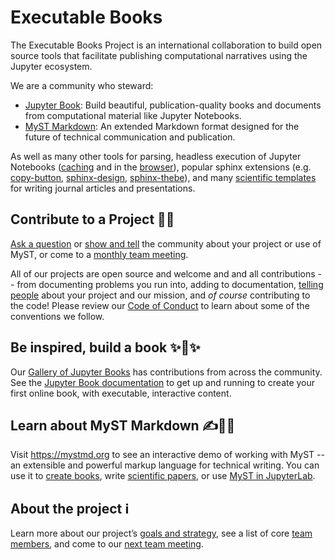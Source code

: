 # Executable Books

The Executable Books Project is an international collaboration to build open source tools that facilitate publishing computational narratives using the Jupyter ecosystem.

We are a community who steward:

- [Jupyter Book](https://jupyterbook.org): Build beautiful, publication-quality books and documents from computational material like Jupyter Notebooks.
- [MyST Markdown](https://mystmd.org): An extended Markdown format designed for the future of technical communication and publication.

As well as many other tools for parsing, headless execution of Jupyter Notebooks ([caching](https://github.com/executablebooks/jupyter-cache) and in the [browser](https://github.com/executablebooks/thebe)), popular sphinx extensions (e.g. [copy-button](https://github.com/executablebooks/sphinx-copybutton), [sphinx-design](https://github.com/executablebooks/sphinx-design), [sphinx-thebe](https://github.com/executablebooks/sphinx-thebe)), and many [scientific templates](https://github.com/myst-templates) for writing journal articles and presentations.

## Contribute to a Project 👩‍💻

[Ask a question](https://github.com/orgs/executablebooks/discussions) or [show and tell](https://github.com/orgs/executablebooks/discussions/categories/show-and-tell) the community about your project or use of MyST, or come to a [monthly team meeting](https://compass.executablebooks.org/en/latest/meetings/index.html).

All of our projects are open source and welcome and and all contributions -- from documenting problems you run into, adding to documentation, [telling people](https://twitter.com/executablebooks) about your project and our mission, and _of course_ contributing to the code! Please review our [Code of Conduct](../CODE_OF_CONDUCT.md) to learn about some of the conventions we follow.

## Be inspired, build a book ✨📖✨

Our [Gallery of Jupyter Books](https://executablebooks.org/en/latest/gallery.html) has contributions from across the community. See the [Jupyter Book documentation](https://jupyterbook.org/en/stable/intro.html) to get up and running to create your first online book, with executable, interactive content.

## Learn about MyST Markdown ✍️👩‍🔬

Visit <https://mystmd.org> to see an interactive demo of working with MyST -- an extensible and powerful markup language for technical writing. You can use it to [create books](https://jupyterbook.org/), write [scientific papers](https://mystmd.org/guide/creating-pdf-documents), or use [MyST in JupyterLab](https://github.com/executablebooks/jupyterlab-myst).

## About the project ℹ️

Learn more about our project’s [goals and strategy](https://executablebooks.org/en/latest/about.html), see a list of core [team members](https://executablebooks.org/en/latest/team.html), and come to our [next team meeting](https://compass.executablebooks.org/en/latest/meetings/index.html).
